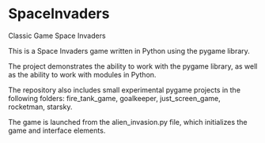 # SpaceInvaders
Classic Game Space Invaders

This is a Space Invaders game written in Python using the pygame library.

The project demonstrates the ability to work with the pygame library, as well as the ability to work with modules in Python.

The repository also includes small experimental pygame projects in the following folders: fire_tank_game, goalkeeper, just_screen_game, rocketman, starsky.

The game is launched from the alien_invasion.py file, which initializes the game and interface elements.

